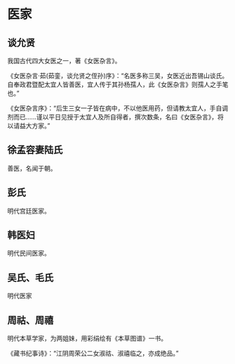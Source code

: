 # 医家

## 谈允贤

我国古代四大女医之一，著《女医杂言》。

《女医杂言·茹(茹銮，谈允贤之侄孙)序》：“名医多称三吴，女医近出吾锡山谈氏。自奉政君暨配太宜人皆善医，宜人传于其孙杨孺人，此《女医杂言》则孺人之手笔也。”

《女医杂言序》：“后生三女一子皆在病中，不以他医用药，但请教太宜人，手自调剂而已......谨以平日见授于太宜人及所自得者，撰次数条，名曰《女医杂言》，将以请益大方家。”

## 徐孟容妻陆氏

善医，名闻于朝。

## 彭氏

明代宫廷医家。

## 韩医妇

明代民间医家。

## 吴氏、毛氏

明代医家

## 周祜、周禧

明代本草学家，为两姐妹，用彩绢绘有《本草图谱​》一书。　　

《藏书纪事诗》：“江阴周荣公二女淑祜、淑禧临之，亦成绝品。”
